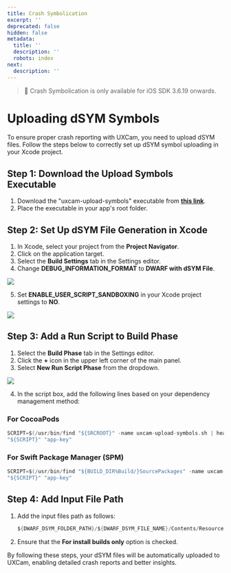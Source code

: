 ```yaml
---
title: Crash Symbolication
excerpt: ''
deprecated: false
hidden: false
metadata:
  title: ''
  description: ''
  robots: index
next:
  description: ''
---
```

> 🚧 Crash Symbolication is only available for iOS SDK 3.6.19 onwards.

# Uploading dSYM Symbols

To ensure proper crash reporting with UXCam, you need to upload dSYM files. Follow the steps below to correctly set up dSYM symbol uploading in your Xcode project.

## Step 1: Download the Upload Symbols Executable

1. Download the "uxcam-upload-symbols" executable from **[this link](http://uxcam.com/mobile/uxcam-upload-dsym.sh)**.
2. Place the executable in your app's root folder.

## Step 2: Set Up dSYM File Generation in Xcode

1. In Xcode, select your project from the **Project Navigator**.
2. Click on the application target.
3. Select the **Build Settings** tab in the Settings editor.
4. Change **DEBUG\_INFORMATION\_FORMAT** to **DWARF with dSYM File**.

<Image align="center" src="https://files.readme.io/482dd7ef5b062815fe8a03040b467b24d27bb79afc9fa1ca38978d34cc183714-Uploading_dSYM_Symbols_-_Google_Docs.jpg" />

5. Set **ENABLE\_USER\_SCRIPT\_SANDBOXING** in your Xcode project settings to **NO**.

<Image align="center" src="https://files.readme.io/7bedf23ccfb03f0d83c2bd4407f65f30793f29f1b68abbf12df82dd314607c43-dsym2.jpg" />

## Step 3: Add a Run Script to Build Phase

1. Select the **Build Phase** tab in the Settings editor.
2. Click the **+** icon in the upper left corner of the main panel.
3. Select **New Run Script Phase** from the dropdown.

<Image align="center" src="https://files.readme.io/eef86ca61a8d6462cccc22235e161d6a960d64b8545d64a3b0b4dde78e20db71-dsym3.jpg" />

4. In the script box, add the following lines based on your dependency management method:

### For CocoaPods

```c
SCRIPT=$(/usr/bin/find "${SRCROOT}" -name uxcam-upload-symbols.sh | head -n 1)
"${SCRIPT}" "app-key"
```

### For Swift Package Manager (SPM)

```c
SCRIPT=$(/usr/bin/find "${BUILD_DIR%Build/}SourcePackages" -name uxcam-upload-symbols.sh | head -n 1)
"${SCRIPT}" "app-key"
```

## Step 4: Add Input File Path

1. Add the input files path as follows:
   ```c
   ${DWARF_DSYM_FOLDER_PATH}/${DWARF_DSYM_FILE_NAME}/Contents/Resources/DWARF/${TARGET_NAME}
   ```

2. Ensure that the **For install builds only** option is checked.

By following these steps, your dSYM files will be automatically uploaded to UXCam, enabling detailed crash reports and better insights.
